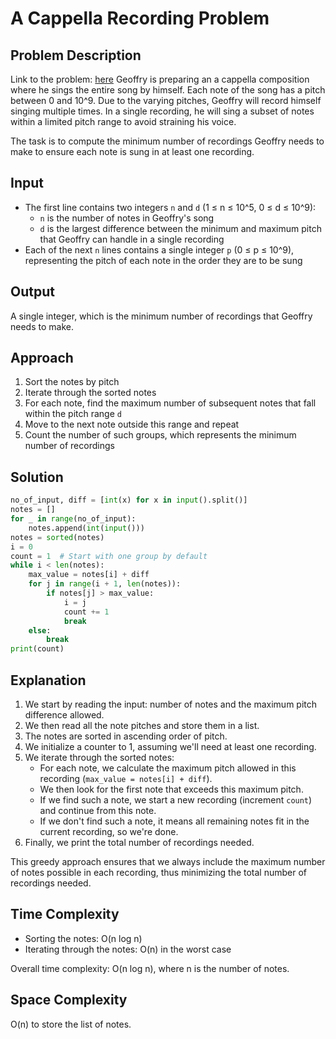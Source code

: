 # A Cappella Recording Problem

## Problem Description
Link to the problem: [here](https://open.kattis.com/problems/acappellarecording)
Geoffry is preparing an a cappella composition where he sings the entire song by himself. Each note of the song has a pitch between 0 and 10^9. Due to the varying pitches, Geoffry will record himself singing multiple times. In a single recording, he will sing a subset of notes within a limited pitch range to avoid straining his voice.

The task is to compute the minimum number of recordings Geoffry needs to make to ensure each note is sung in at least one recording.

## Input

- The first line contains two integers `n` and `d` (1 ≤ n ≤ 10^5, 0 ≤ d ≤ 10^9):
  - `n` is the number of notes in Geoffry's song
  - `d` is the largest difference between the minimum and maximum pitch that Geoffry can handle in a single recording
- Each of the next `n` lines contains a single integer `p` (0 ≤ p ≤ 10^9), representing the pitch of each note in the order they are to be sung

## Output

A single integer, which is the minimum number of recordings that Geoffry needs to make.

## Approach

1. Sort the notes by pitch
2. Iterate through the sorted notes
3. For each note, find the maximum number of subsequent notes that fall within the pitch range `d`
4. Move to the next note outside this range and repeat
5. Count the number of such groups, which represents the minimum number of recordings

## Solution

```python
no_of_input, diff = [int(x) for x in input().split()]
notes = []
for _ in range(no_of_input):
    notes.append(int(input()))
notes = sorted(notes)
i = 0
count = 1  # Start with one group by default
while i < len(notes):
    max_value = notes[i] + diff
    for j in range(i + 1, len(notes)):
        if notes[j] > max_value:
            i = j
            count += 1
            break
    else:
        break
print(count)
```

## Explanation

1. We start by reading the input: number of notes and the maximum pitch difference allowed.
2. We then read all the note pitches and store them in a list.
3. The notes are sorted in ascending order of pitch.
4. We initialize a counter to 1, assuming we'll need at least one recording.
5. We iterate through the sorted notes:
   - For each note, we calculate the maximum pitch allowed in this recording (`max_value = notes[i] + diff`).
   - We then look for the first note that exceeds this maximum pitch.
   - If we find such a note, we start a new recording (increment `count`) and continue from this note.
   - If we don't find such a note, it means all remaining notes fit in the current recording, so we're done.
6. Finally, we print the total number of recordings needed.

This greedy approach ensures that we always include the maximum number of notes possible in each recording, thus minimizing the total number of recordings needed.

## Time Complexity

- Sorting the notes: O(n log n)
- Iterating through the notes: O(n) in the worst case

Overall time complexity: O(n log n), where n is the number of notes.

## Space Complexity

O(n) to store the list of notes.


